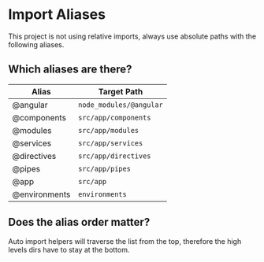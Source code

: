 # Import Aliases

This project is not using relative imports, always use absolute paths with the following aliases.

## Which aliases are there?

| Alias         | Target Path             |
| ------------- | ----------------------- |
| @angular      | `node_modules/@angular` |
| @components   | `src/app/components`    |
| @modules      | `src/app/modules`       |
| @services     | `src/app/services`      |
| @directives   | `src/app/directives`    |
| @pipes        | `src/app/pipes`         |
| @app          | `src/app`               |
| @environments | `environments`          |

## Does the alias order matter?

Auto import helpers will traverse the list from the top, therefore the high levels dirs have to stay at the bottom.
